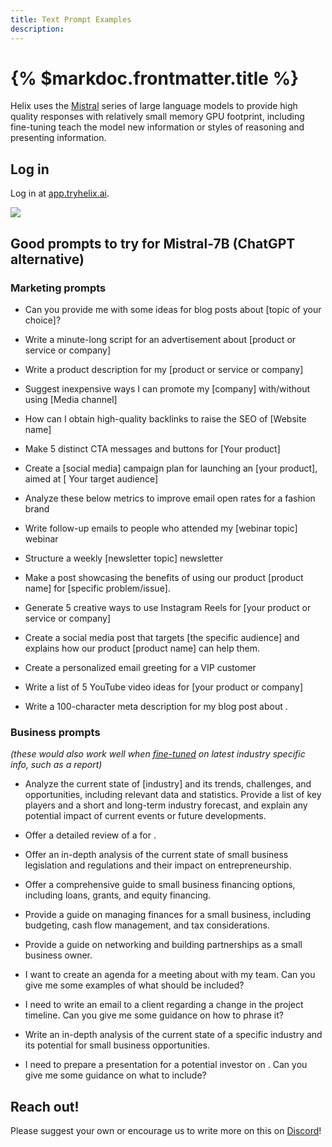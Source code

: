 ```yaml
---
title: Text Prompt Examples 
description:
---
```


# {% $markdoc.frontmatter.title %}

Helix uses the [Mistral](https://mistral.ai/) series of large language models to provide high quality responses with relatively small memory GPU footprint, including fine-tuning teach the model new information or styles of reasoning and presenting information.


## Log in

Log in at [app.tryhelix.ai](https://app.tryhelix.ai).

![](/images/chat.png)


## Good prompts to try for Mistral-7B (ChatGPT alternative)

### Marketing prompts

* Can you provide me with some ideas for blog posts about [topic of your choice]?

* Write a minute-long script for an advertisement about [product or service or company]

* Write a product description for my [product or service or company]

* Suggest inexpensive ways I can promote my [company] with/without using [Media channel]

* How can I obtain high-quality backlinks to raise the SEO of [Website name]

* Make 5 distinct CTA messages and buttons for [Your product]

* Create a [social media] campaign plan for launching an [your product], aimed at [ Your target audience]

* Analyze these below metrics to improve email open rates for a fashion brand <paste metrics>

* Write follow-up emails to people who attended my [webinar topic] webinar

* Structure a weekly [newsletter topic] newsletter

* Make a post showcasing the benefits of using our product [product name] for [specific problem/issue].

* Generate 5 creative ways to use Instagram Reels for [your product or service or company]

* Create a social media post that targets [the specific audience] and explains how our product [product name] can help them.

* Create a personalized email greeting for a VIP customer

* Write a list of 5 YouTube video ideas for [your product or company]

* Write a 100-character meta description for my blog post about <topic>.

### Business prompts

_(these would also work well when [fine-tuned](/docs/text-finetuning) on latest industry specific info, such as a report)_

* Analyze the current state of [industry] and its trends, challenges, and opportunities, including relevant data and statistics. Provide a list of key players and a short and long-term industry forecast, and explain any potential impact of current events or future developments.

* Offer a detailed review of a <specific software or tool>  for <describe your business>.

* Offer an in-depth analysis of the current state of small business legislation and regulations and their impact on entrepreneurship.

* Offer a comprehensive guide to small business financing options, including loans, grants, and equity financing.

* Provide a guide on managing finances for a small business, including budgeting, cash flow management, and tax considerations.

* Provide a guide on networking and building partnerships as a small business owner.

* I want to create an agenda for a meeting about <Meeting info> with my team. Can you give me some examples of what should be included?

* I need to write an email to a client regarding a change in the project timeline. Can you give me some guidance on how to phrase it?

* Write an in-depth analysis of the current state of a specific industry and its potential for small business opportunities.

* I need to prepare a presentation for a potential investor on <presentation topic>. Can you give me some guidance on what to include?

## Reach out!

Please suggest your own or encourage us to write more on this on [Discord](https://discord.gg/VJftd844GE)!